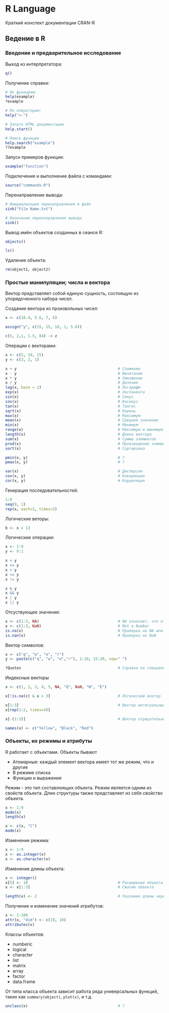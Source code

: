# R Language
Краткий конспект документации CRAN-R

## Ведение в R

### Введение и предварительное исследование

Выход из интерпретатора:
```r
q()
```

Получение справки:
```r
# По функциям:
help(example)
?example

# По операторам:
help("<-")

# Запуск HTML документации
help.start()

# Поиск функции
help.search("example")
??example
```

Запуск примеров функции:
```r
example("function")
```

Подключение и выполнение файла с командами:
```r
source("commands.R")
```

Перенаправление вывода:
```r
# Инициализация перенаправления в файл
sink("File Name.txt")

# Окончание перенаправления вывода
sink()
```

Вывод имён объектов созданных в сеансе R:
```r
objects()

ls()
```

Удаление объекта:
```r
rm(object1, object2)
```

### Простые манипуляции; числа и вектора

Вектор представляет собой единую сущность, состоящую из упорядоченного набора
чисел.

Создание вектора из произвольных чисел:
```r
x <- c(10.4, 5.6, 7, 6)

assign("y", c(15, 15, 18, 1, 5.6))

c(5, 2,1, 1.5, 84) -> z
```

Операции с векторами:
```r
x <- c(5, 10, 15)
y <- c(3, 2, 1)

x + y                                             # Сложение
x - y                                             # Вычитание
x * y                                             # Умножение
x / y                                             # Деление
log(x, base = 2)                                  # Логарифм
exp(x)                                            # Экспанента
sin(x)                                            # Синус
cos(x)                                            # Косинус
tan(x)                                            # Тангес
sqrt(x)                                           # Корень
max(x)                                            # Максимум
mean(x)                                           # Среднее значение
min(x)                                            # Минимум
range(x)                                          # Максимум и минимум
length(x)                                         # Длина вектора
sum(x)                                            # Сумма элементов
prod(x)                                           # Произведение элементов
sort(x)                                           # Сортировка

pmin(x, y)                                        # ?
pmax(x, y)                                        # ?

var(x)                                            # Дисперсия
cov(x, y)                                         # Ковариация
cor(x, y)                                         # Корреляция
```

Генерация последовательностей:
```r
1:9
seq(9, 1)
rep(x, each=3, times=2)
```

Логические веторы:
```r
b <- x > 13
```

Логические операции:
```r
x <- 1:9
y <- 9:1

x < y
x <= y
x > y
x >= y
x != y

x & y
x && y
x | y
x || y
```

Отсуствующее значение:
```r
x <- c(1:3, NA)                                   # NA означает, что отсуствует значение
x <- c(1:3, NaN)                                  # Not a Number
is.na(x)                                          # Проверка на NA или NaN
is.nan(x)                                         # Проверка на NaN
```

Вектор символов:
```r
x <- c("q", "w", "e", "r")
y <- paste(c("q", "w", "e","r"), 1:10, 15:20, sep=" ")

?Quotes                                           # Справка по специальным символам
```

Индексные векторы
```r
x <- c(1, 2, 3, 4, 5, NA, "Q", NaN, "W", "E")

x[!is.na(c) & x > 3]                              # Логический вектор

x[1:3]                                            # Вектор интегральных величин
x[rep(1:2, times=4)]

x[-(1:3)]                                         # Вектор отрицательных интегральных величин

names(x) <- c("Yellow", "Black", "Red")
```

### Объекты, их режимы и атрибуты

R работает с объектами. Объекты бывают
- Атомарные: каждый элемент вектора имеет тот же режим, что и другие
- В режиме списка
- Функции и выражения

Режим - это тип составлюящих объекта. Режим является одним из свойств объекта.
Длин структуры также представляет из себя свойство объекта.

```r
x <- 1:9
mode(x)
length(x)

x <- c(x, "C")
mode(x)
``` 

Изменение режима:
```r
x <- 1:9
x <- as.integer(x)
x <- as.character(x)
```

Изменение длины объекта:
```r
x <- integer()
x[5] <- 10                                        # Расширение объекта до нужной длины
x <- x[1:3]                                       # Сжатие объекта

length(x) <- 2                                    # Указание длины через свойствоw
```

Получение и изменение значений атрибутов:
```r
x <- 1:100
attr(x, "dim") <- c(10, 10)
attributes(x)
```

Классы объектов:
- numberic
- logical
- character
- list
- matrix
- array
- factor
- data.frame

От типа класса объекта зависит работа ряда универсальных функций, таких как
`summary(object)`, `plot(x)`, и т.д.

```r
unclass(x)                                        # ?
```